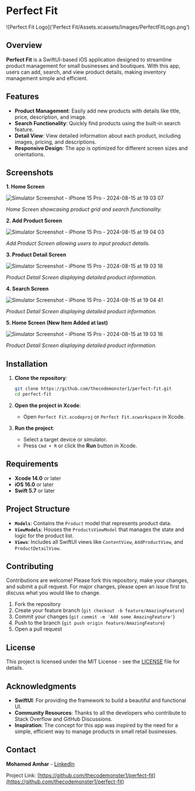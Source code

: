 # Perfect Fit

![Perfect Fit Logo]('Perfect Fit/Assets.xcassets/Images/PerfectFitLogo.png')

## Overview

**Perfect Fit** is a SwiftUI-based iOS application designed to streamline product management for small businesses and boutiques. With this app, users can add, search, and view product details, making inventory management simple and efficient.

## Features

- **Product Management**: Easily add new products with details like title, price, description, and image.
- **Search Functionality**: Quickly find products using the built-in search feature.
- **Detail View**: View detailed information about each product, including images, pricing, and descriptions.
- **Responsive Design**: The app is optimized for different screen sizes and orientations.

## Screenshots

**1. Home Screen**

![Simulator Screenshot - iPhone 15 Pro - 2024-08-15 at 19 03 07](https://github.com/user-attachments/assets/cf7c2904-8cf9-4838-be51-5fbab6d923de)

*Home Screen showcasing product grid and search functionality.*

**2. Add Product Screen**

![Simulator Screenshot - iPhone 15 Pro - 2024-08-15 at 19 04 03](https://github.com/user-attachments/assets/881f4371-674c-4cc3-95d1-e08d5165ff1b)

*Add Product Screen allowing users to input product details.*

**3. Product Detail Screen**

![Simulator Screenshot - iPhone 15 Pro - 2024-08-15 at 19 03 16](https://github.com/user-attachments/assets/70dbe8d8-5252-47f8-b1b6-678d14560563)

*Product Detail Screen displaying detailed product information.*

**4. Search Screen**

![Simulator Screenshot - iPhone 15 Pro - 2024-08-15 at 19 04 41](https://github.com/user-attachments/assets/abf2d57f-d022-40e0-8581-6c336bda67c7)

*Product Detail Screen displaying detailed product information.*

**5. Home Screen (New Item Added at last)**

![Simulator Screenshot - iPhone 15 Pro - 2024-08-15 at 19 03 16](https://github.com/user-attachments/assets/70dbe8d8-5252-47f8-b1b6-678d14560563)

*Product Detail Screen displaying detailed product information.*

## Installation

1. **Clone the repository**:
    ```bash
    git clone https://github.com/thecodemonster1/perfect-fit.git
    cd perfect-fit
    ```

2. **Open the project in Xcode**:
    - Open `Perfect Fit.xcodeproj` or `Perfect Fit.xcworkspace` in Xcode.

3. **Run the project**:
    - Select a target device or simulator.
    - Press `Cmd + R` or click the **Run** button in Xcode.

## Requirements

- **Xcode 14.0** or later
- **iOS 16.0** or later
- **Swift 5.7** or later

## Project Structure

- **`Models`**: Contains the `Product` model that represents product data.
- **`ViewModels`**: Houses the `ProductsViewModel` that manages the state and logic for the product list.
- **`Views`**: Includes all SwiftUI views like `ContentView`, `AddProductView`, and `ProductDetailView`.

## Contributing

Contributions are welcome! Please fork this repository, make your changes, and submit a pull request. For major changes, please open an issue first to discuss what you would like to change.

1. Fork the repository
2. Create your feature branch (`git checkout -b feature/AmazingFeature`)
3. Commit your changes (`git commit -m 'Add some AmazingFeature'`)
4. Push to the branch (`git push origin feature/AmazingFeature`)
5. Open a pull request

## License

This project is licensed under the MIT License - see the [LICENSE](LICENSE) file for details.

## Acknowledgments

- **SwiftUI**: For providing the framework to build a beautiful and functional UI.
- **Community Resources**: Thanks to all the developers who contribute to Stack Overflow and GitHub Discussions.
- **Inspiration**: The concept for this app was inspired by the need for a simple, efficient way to manage products in small retail businesses.

## Contact

**Mohamed Amhar** - [LinkedIn]('https://www.linkedin.com/in/thecodemonster1')

Project Link: [https://github.com/thecodemonster1/perfect-fit](https://github.com/thecodemonster1/perfect-fit)
